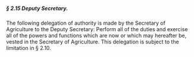 ##### § 2.15 Deputy Secretary. #####

The following delegation of authority is made by the Secretary of Agriculture to the Deputy Secretary: Perform all of the duties and exercise all of the powers and functions which are now or which may hereafter be, vested in the Secretary of Agriculture. This delegation is subject to the limitation in § 2.10.
